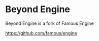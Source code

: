 Beyond Engine
=================

Beyond Engine is a fork of Famous Engine

https://github.com/famous/engine

